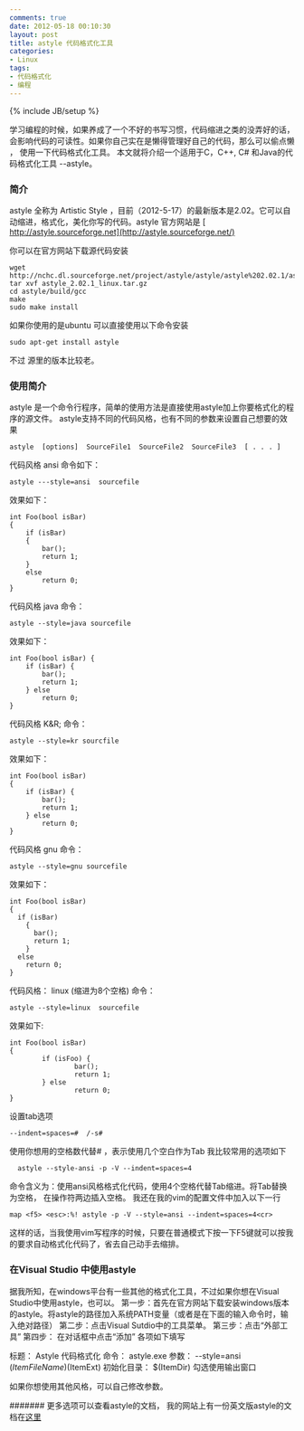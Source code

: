 ```yaml
---
comments: true
date: 2012-05-18 00:10:30
layout: post
title: astyle 代码格式化工具
categories:
- Linux
tags:
- 代码格式化
- 编程
---
```


{% include JB/setup %}



学习编程的时候，如果养成了一个不好的书写习惯，代码缩进之类的没弄好的话，会影响代码的可读性。如果你自己实在是懒得管理好自己的代码，那么可以偷点懒 ， 使用一下代码格式化工具。 本文就将介绍一个适用于C，C++, C# 和Java的代码格式化工具 --astyle。



###  简介


astyle 全称为 Artistic Style ，目前（2012-5-17）的最新版本是2.02。它可以自动缩进，格式化，美化你写的代码。astyle
官方网站是  [ http://astyle.sourceforge.net](http://astyle.sourceforge.net/)  

你可以在官方网站下载源代码安装


    
    
    wget http://nchc.dl.sourceforge.net/project/astyle/astyle/astyle%202.02.1/astyle_2.02.1_linux.tar.gz
    tar xvf astyle_2.02.1_linux.tar.gz
    cd astyle/build/gcc
    make
    sudo make install
    


如果你使用的是ubuntu 可以直接使用以下命令安装

    
    
    sudo apt-get install astyle
    


不过 源里的版本比较老。



###  使用简介


astyle 是一个命令行程序，简单的使用方法是直接使用astyle加上你要格式化的程序的源文件。
astyle支持不同的代码风格，也有不同的参数来设置自己想要的效果


    
    
    astyle  [options]  SourceFile1  SourceFile2  SourceFile3  [ . . . ]
    


代码风格 ansi 
命令如下：

    
    
    astyle ---style=ansi  sourcefile
    


效果如下：

    
    
    int Foo(bool isBar)
    {
        if (isBar)
        {
            bar();
            return 1;
        }
        else
            return 0;
    }        
    


代码风格 java
命令：

    
    
    astyle --style=java sourcefile
    


效果如下：

    
    
    int Foo(bool isBar) {
        if (isBar) {
            bar();
            return 1;
        } else
            return 0;
    }
    


代码风格 K&R;
命令：

    
    
    astyle --style=kr sourcfile
    


效果如下：

    
    
    int Foo(bool isBar) 
    {
        if (isBar) {
            bar();
            return 1;
        } else
            return 0;
    }
    



代码风格 gnu
命令：

    
    
    astyle --style=gnu sourcefile
    


效果如下：

    
    
    int Foo(bool isBar)
    {
      if (isBar)
        {
          bar();
          return 1;
        }
      else
        return 0;
    }
    


代码风格： linux  (缩进为8个空格)
命令：

    
    
    astyle --style=linux  sourcefile
    


效果如下:
    
    
    int Foo(bool isBar)
    {
            if (isFoo) {
                    bar();
                    return 1;
            } else
                    return 0;
    }
    


设置tab选项

    
    
    --indent=spaces=#  /-s# 
    


使用你想用的空格数代替# ，表示使用几个空白作为Tab
我比较常用的选项如下
 
    
    
      astyle --style-ansi -p -V --indent=spaces=4
    


命令含义为：使用ansi风格格式化代码，使用4个空格代替Tab缩进。将Tab替换为空格， 在操作符两边插入空格。
我还在我的vim的配置文件中加入以下一行

    
    
    map <f5> <esc>:%! astyle -p -V --style=ansi --indent=spaces=4<cr>
    


这样的话，当我使用vim写程序的时候，只要在普通模式下按一下F5键就可以按我的要求自动格式化代码了，省去自己动手去缩排。


###  在Visual Studio 中使用astyle


据我所知，在windows平台有一些其他的格式化工具，不过如果你想在Visual Studio中使用astyle，也可以。
第一步：首先在官方网站下载安装windows版本的astyle。将astyle的路径加入系统PATH变量（或者是在下面的输入命令时，输入绝对路径）
第二步：点击Visual Sutdio中的工具菜单。
第三步：点击“外部工具”
第四步： 在对话框中点击“添加”
各项如下填写

标题： Astyle 代码格式化
命令： astyle.exe
参数： --style=ansi $(ItemFileName)$(ItemExt)
初始化目录： $(ItemDir)
勾选使用输出窗口

如果你想使用其他风格，可以自己修改参数。


####### 
更多选项可以查看astyle的文档，
我的网站上有一份英文版astyle的文档在[这里](http://andyhuzhill.github.io/html/doc/index.html)


